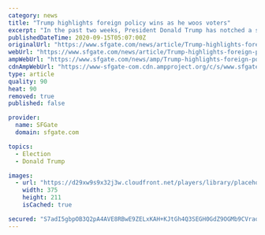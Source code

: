 ```yaml
---
category: news
title: "Trump highlights foreign policy wins as he woos voters"
excerpt: "In the past two weeks, President Donald Trump has notched a string of diplomatic wins he's highlighting with voters in the run-up to the election, but his report card on the most serious threats to U."
publishedDateTime: 2020-09-15T05:07:00Z
originalUrl: "https://www.sfgate.com/news/article/Trump-highlights-foreign-policy-wins-as-he-woos-15566532.php"
webUrl: "https://www.sfgate.com/news/article/Trump-highlights-foreign-policy-wins-as-he-woos-15566532.php"
ampWebUrl: "https://www.sfgate.com/news/amp/Trump-highlights-foreign-policy-wins-as-he-woos-15566532.php"
cdnAmpWebUrl: "https://www-sfgate-com.cdn.ampproject.org/c/s/www.sfgate.com/news/amp/Trump-highlights-foreign-policy-wins-as-he-woos-15566532.php"
type: article
quality: 90
heat: 90
removed: true
published: false

provider:
  name: SFGate
  domain: sfgate.com

topics:
  - Election
  - Donald Trump

images:
  - url: "https://d29xw9s9x32j3w.cloudfront.net/players/library/placeholder.png"
    width: 375
    height: 211
    isCached: true

secured: "S7adI5gbpOB3Q2pA4AVE8RBwE9ZELxKAH+KJtGh4Q3SEGH0GdZ9OGMb9CVraqvurvMNB8bJN5lvSkAmAcIYqkaEDkCL7J+kuZVdbRaUvnYfUSRtjYxZ4OSjqnjWNFqHg0L6fKpAMXak3eEdp6MSsKWEkIoljCtD2MzTUViiWTeloqyTkHWcuXGG1LMMw851AL43r8o1DcJueTlyO9MyMKG+zVg8P7AoBAtQRenTuKVa3WztM1a5rtxtNTgSTlbI4one44Wb1EPPqDD/a0W/Oe4BytWC+lOx1qqSBVaMgXt1mOXwmgQSmcKb7zfcHtJII5Qj2NXwpLNfMHF7y5mnqIjwFspxAzkPB59UHKeumtxQ=;IF6ZhHdCT8yafc9P1Adiiw=="
---
```


